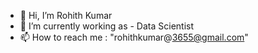 - 👋 Hi, I’m Rohith Kumar
- 🌱 I’m currently working as - Data Scientist
- 📫 How to reach me : "rohithkumar@3655@gmail.com"

<!---
rohithkumar3655/rohithkumar3655 is a ✨ special ✨ repository because its `README.md` (this file) appears on your GitHub profile.
You can click the Preview link to take a look at your changes.
--->
